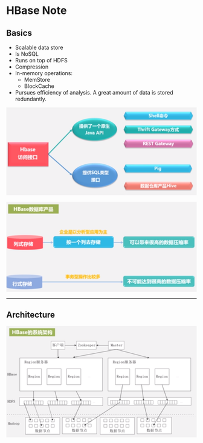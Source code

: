 # HBase Note

## Basics

- Scalable data store
- Is NoSQL
- Runs on top of HDFS
- Compression
- In-memory operations:
  - MemStore
  - BlockCache
- Pursues efficiency of analysis. A great amount of data is stored redundantly.

![hbase-access-interface.png](img/hbase-access-interface.png)

![hbase-data-product-storage.png](img/hbase-data-product-storage.png)

---

## Architecture

![hbase-architecture.png](img/hbase-architecture.png)
